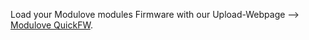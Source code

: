 Load your Modulove modules Firmware with our Upload-Webpage --> [Modulove QuickFW](https://dl.modulove.io/).
